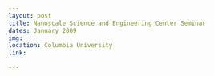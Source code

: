 ```yaml
---
layout: post
title: Nanoscale Science and Engineering Center Seminar
dates: January 2009
img: 
location: Columbia University
link: 

---
```

